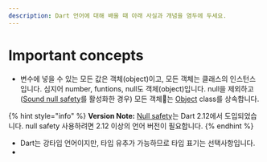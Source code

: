 ```yaml
---
description: Dart 언어에 대해 배울 때 아래 사실과 개념을 염두에 두세요.
---
```


# Important concepts

* 변수에 넣을 수 있는 모든 값은 객체(object)이고, 모든 객체는 클래스의 인스턴스입니다. 심지어 number, funtions, null도 객체(object)입니다. null을 제외하고 ([Sound null safety](https://dart.dev/null-safety)를 활성화한 경우) 모든 객체는 [Object](https://api.dart.dev/stable/2.18.2/dart-core/Object-class.html) class를 상속합니다.

{% hint style="info" %}
**Version Note:** [Null safety](https://dart.dev/null-safety)는 Dart 2.12에서 도입되었습니다. null safety 사용하려면 2.12 이상의 언어 버전이 필요합니다.
{% endhint %}

* Dart는 강타입 언어이지만, 타입 유추가 가능하므로 타입 표기는 선택사항입니다.
*
